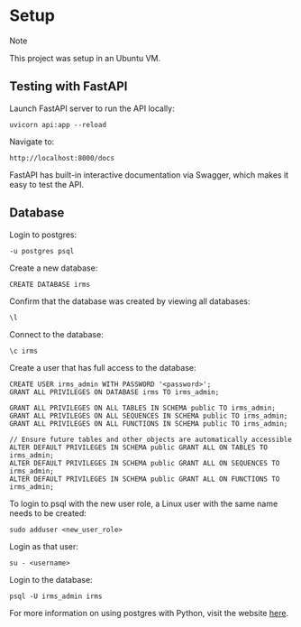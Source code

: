 # Setup

> [!NOTE]
> This project was setup in an Ubuntu VM.

## Testing with FastAPI

Launch FastAPI server to run the API locally:

```
uvicorn api:app --reload
```

Navigate to:

```
http://localhost:8000/docs
```

FastAPI has built-in interactive documentation via Swagger, which makes it easy to test the API.

## Database

Login to postgres:

```
-u postgres psql
```

Create a new database:

```
CREATE DATABASE irms
```

Confirm that the database was created by viewing all databases:

```
\l
```

Connect to the database:

```
\c irms
```

Create a user that has full access to the database:

```
CREATE USER irms_admin WITH PASSWORD '<password>';
GRANT ALL PRIVILEGES ON DATABASE irms TO irms_admin;

GRANT ALL PRIVILEGES ON ALL TABLES IN SCHEMA public TO irms_admin;
GRANT ALL PRIVILEGES ON ALL SEQUENCES IN SCHEMA public TO irms_admin;
GRANT ALL PRIVILEGES ON ALL FUNCTIONS IN SCHEMA public TO irms_admin;

// Ensure future tables and other objects are automatically accessible
ALTER DEFAULT PRIVILEGES IN SCHEMA public GRANT ALL ON TABLES TO irms_admin;
ALTER DEFAULT PRIVILEGES IN SCHEMA public GRANT ALL ON SEQUENCES TO irms_admin;
ALTER DEFAULT PRIVILEGES IN SCHEMA public GRANT ALL ON FUNCTIONS TO irms_admin;
```

To login to psql with the new user role, a Linux user with the same name needs to be created:

```
sudo adduser <new_user_role>
```

Login as that user:

```
su - <username>
```

Login to the database:

```
psql -U irms_admin irms
```

For more information on using postgres with Python, visit the website [here](https://www.freecodecamp.org/news/postgresql-in-python/).
